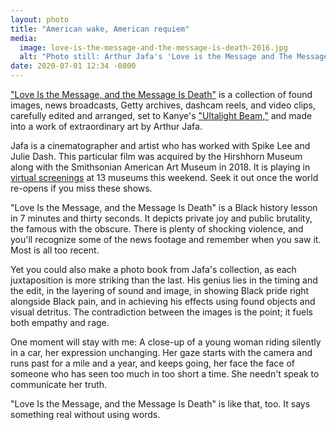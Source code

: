 ```yaml
---
layout: photo
title: "American wake, American requiem"
media:
  image: love-is-the-message-and-the-message-is-death-2016.jpg
  alt: "Photo still: Arthur Jafa's 'Love is the Message and The Message is Death'"
date: 2020-07-01 12:34 -0800
---
```


["Love Is the Message, and the Message Is Death"](https://www.moca.org/program/arthur-jafa-love-is-the-message-the-message-is-death) is a collection of found images, news broadcasts, Getty archives, dashcam reels, and video clips, carefully edited and arranged, set to Kanye's ["Ultalight Beam,"](https://www.youtube.com/watch?v=6oHdAA3AqnE) and made into a work of extraordinary art by Arthur Jafa.

 Jafa is a cinematographer and artist who has worked with Spike Lee and Julie Dash. This particular film was acquired by the Hirshhorn Museum along with the Smithsonian American Art Museum in 2018. It is playing in [virtual screenings](https://hirshhorn.si.edu/news/press-release/love-is-the-message-the-message-is-death-streamed-june-26-28/) at 13 museums this weekend. Seek it out once the world re-opens if you miss these shows.

"Love Is the Message, and the Message Is Death" is a Black history lesson in 7 minutes and thirty seconds. It depicts private joy and public brutality, the famous with the obscure. There is plenty of shocking violence, and you'll recognize some of the news footage and remember when you saw it. Most is all too recent.

Yet you could also make a photo book from Jafa's collection, as each juxtaposition is more striking than the last. His genius lies in the timing and the edit, in the layering of sound and image, in showing Black pride right alongside Black pain, and in achieving his effects using found objects and visual detritus. The contradiction between the images is the point; it fuels both empathy and rage.

One moment will stay with me: A close-up of a young woman riding silently in a car, her expression unchanging. Her gaze starts with the camera and runs past for a mile and a year, and keeps going, her face the face of someone who has seen too much in too short a time. She needn't speak to communicate her truth.

"Love Is the Message, and the Message Is Death" is like that, too. It says something real without using words.
